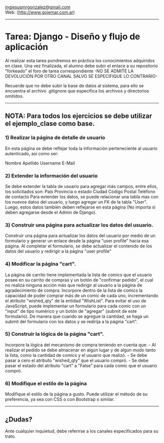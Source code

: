 ingjesusmrgonzalez@gmail.com\
Web: (http://www.gojemar.com.ar)

---
# Tarea: Django - Diseño y flujo de aplicación

Al realizar esta tarea pondremos en práctica los conocimientos adquiridos en clase.
Una vez finalizada, el alumno debe subir el enlace a su repositorio "forkeado" el foro de tarea correspondiente -NO SE ADMITE LA DEVOLUCIÓN POR OTRO CANAL SALVO SE ESPECIFIQUE LO CONTRARIO- 

Recuerde que no debe subir la base de datos al sistema, para ello se encuentra el archivo .gitignore que especifica los archivos y directorios omitidos.

--- 
## NOTA: Para todos los ejercicios se debe utilizar el ejemplo_clase como base.

### 1) Realizar la página de detalle de usuario
En esta página se debe reflejar toda la información perteneciente al usuario autenticado, así como ser:

Nombre
Apellido
Username
E-Mail
### 2) Extender la información del usuario
Se debe extender la tabla de usuario para agregar más campos, entre ellos, los solicitados son:
País
Provincia o estado
Ciudad
Código Postal
Teléfono de contacto
Para extender los datos, se puede relacionar una tabla mas con los nuevos datos del usuario, y luego agregar un FK de la tabla "User". Luego, estos datos también deben reflejarse en esta página (No importa si deben agregarse desde el Admin de Django).
### 3) Construir una página para actualizar los datos del usuario.
Construir una página para actualizar los datos del usuario por medio de un formulario y generar un enlace desde la página "user profile" hacia esa página. Al completar el formulario, se debe actualizar el contenido de los datos del usuario y redirigir a la página "user profile"
### 4) Modificar la página "cart".
La página de carrito tiene implementada la lista de comics que el usuario posee en su carrito de compras y un botón de "confirmar pedido", el cual no realiza ninguna acción más que redirigir al usuario a la página de agradecimiento de compra. Incorpore dentro de la lista de comics la capacidad de poder comprar más de un comic de cada uno, incrementando el atributo "wished_qty" de la entidad "WishList". Para evitar el uso de JavaScript, puede implementar un formulario para cada comic con un "input" de tipo numérico y un botón de "agregar" (submit de este formulario). De manera que cuando se agregue la cantidad, se haga un submit del formulario con los datos y se redirija a la página "cart".
### 5) Construir la lógica de la página "cart".
Incorpore la lógica del mecanismo de compra teniendo en cuenta que: - Al realizar el pedido se debe almacenar en algún lugar y de algún modo tanto la lista, como la cantidad de comics y el usuario que realizó. - Se debe pasar a cero el atributo "wished_qty" que el usuario compró. - Se debe pasar el estado del atributo "cart" a "False" para cada comic que el usuario compró.
### 6) Modifique el estilo de la página
Modifique el estilo de la página a gusto. Puede utilizar el método de su preferencia, ya sea con CSS o con Bootstrap o similar.

---

## ¿Dudas?
Ante cualquier inquietud, debe referirse a los canales especificados para su trato.